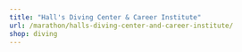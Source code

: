 ```yaml
---
title: "Hall's Diving Center & Career Institute"
url: /marathon/halls-diving-center-and-career-institute/
shop: diving
---
```

